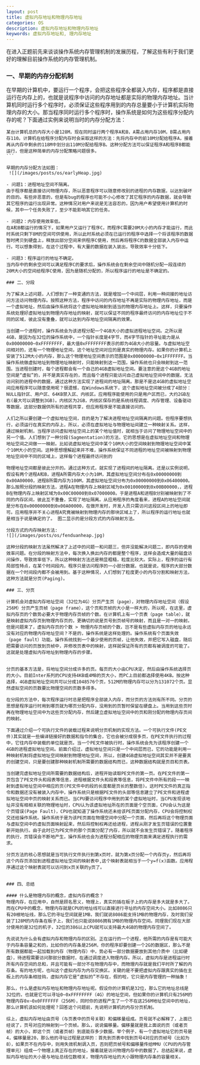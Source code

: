 ```yaml
---
layout: post
title: 虚拟内存地址和物理内存地址
categories: OS
description: 虚拟内存地址和物理内存地址
keywords: 虚拟内存地址和, 理内存地址
---
```


在进入正题前先来谈谈操作系统内存管理机制的发展历程，了解这些有利于我们更好的理解目前操作系统的内存管理机制。

### 一、早期的内存分配机制

在早期的计算机中，要运行一个程序，会把这些程序全都装入内存，程序都是直接运行在内存上的，也就是说程序中访问的内存地址都是实际的物理内存地址。当计算机同时运行多个程序时，必须保证这些程序用到的内存总量要小于计算机实际物理内存的大小。那当程序同时运行多个程序时，操作系统是如何为这些程序分配内存的呢？下面通过实例来说明当时的内存分配方法：

````
某台计算机总的内存大小是128M，现在同时运行两个程序A和B，A需占用内存10M，B需占用内存110。计算机在给程序分配内存时会采取这样的方法：先将内存中的前10M分配给程序A，接着再从内存中剩余的118M中划分出110M分配给程序B。这种分配方法可以保证程序A和程序B都能运行，但是这种简单的内存分配策略问题很多。
```

早期的内存分配方法如图：
 ![](/images/posts/os/earlyHeap.jpg)

- 问题1：进程地址空间不隔离。
由于程序都是直接访问物理内存，所以恶意程序可以随意修改别的进程的内存数据，以达到破坏的目的。有些非恶意的，但是有bug的程序也可能不小心修改了其它程序的内存数据，就会导致其它程序的运行出现异常。这种情况对用户来说是无法容忍的，因为用户希望使用计算机的时候，其中一个任务失败了，至少不能影响其它的任务。

- 问题2：内存使用效率低。
在A和B都运行的情况下，如果用户又运行了程序C，而程序C需要20M大小的内存才能运行，而此时系统只剩下8M的空间可供使用，所以此时系统必须在已运行的程序中选择一个将该程序的数据暂时拷贝到硬盘上，释放出部分空间来供程序C使用，然后再将程序C的数据全部装入内存中运行。可以想象得到，在这个过程中，有大量的数据在装入装出，导致效率十分低下。

- 问题3：程序运行的地址不确定。
当内存中的剩余空间可以满足程序C的要求后，操作系统会在剩余空间中随机分配一段连续的20M大小的空间给程序C使用，因为是随机分配的，所以程序运行的地址是不确定的。

### 二、分段

为了解决上述问题，人们想到了一种变通的方法，就是增加一个中间层，利用一种间接的地址访问方法访问物理内存。按照这种方法，程序中访问的内存地址不再是实际的物理内存地址，而是一个虚拟地址，然后由操作系统将这个虚拟地址映射到适当的物理内存地址上。这样，只要操作系统处理好虚拟地址到物理内存地址的映射，就可以保证不同的程序最终访问的内存地址位于不同的区域，彼此没有重叠，就可以达到内存地址空间隔离的效果。

当创建一个进程时，操作系统会为该进程分配一个4GB大小的虚拟进程地址空间。之所以是4GB，是因为在32位的操作系统中，一个指针长度是4字节，而4字节指针的寻址能力是从0x00000000~0xFFFFFFFF，最大值0xFFFFFFFF表示的即为4GB大小的容量。与虚拟地址空间相对的，还有一个物理地址空间，这个地址空间对应的是真实的物理内存。如果你的计算机上安装了512M大小的内存，那么这个物理地址空间表示的范围是0x00000000~0x1FFFFFFF。当操作系统做虚拟地址到物理地址映射时，只能映射到这一范围，操作系统也只会映射到这一范围。当进程创建时，每个进程都会有一个自己的4GB虚拟地址空间。要注意的是这个4GB的地址空间是“虚拟”的，并不是真实存在的，而且每个进程只能访问自己虚拟地址空间中的数据，无法访问别的进程中的数据，通过这种方法实现了进程间的地址隔离。那是不是这4GB的虚拟地址空间应用程序可以随意使用呢？很遗憾，在Windows系统下，这个虚拟地址空间被分成了4部分：NULL指针区、用户区、64KB禁入区、内核区。应用程序能使用的只是用户区而已，大约2GB左右(最大可以调整到3GB)。内核区为2GB，内核区保存的是系统线程调度、内存管理、设备驱动等数据，这部分数据供所有的进程共享，但应用程序是不能直接访问的。

人们之所以要创建一个虚拟地址空间，目的是为了解决进程地址空间隔离的问题。但程序要想执行，必须运行在真实的内存上，所以，必须在虚拟地址与物理地址间建立一种映射关系。这样，通过映射机制，当程序访问虚拟地址空间上的某个地址值时，就相当于访问了物理地址空间中的另一个值。人们想到了一种分段(Sagmentation)的方法，它的思想是在虚拟地址空间和物理地址空间之间做一一映射。比如说虚拟地址空间中某个10M大小的空间映射到物理地址空间中某个10M大小的空间。这种思想理解起来并不难，操作系统保证不同进程的地址空间被映射到物理地址空间中不同的区域上，这样每个进程最终访问到的

物理地址空间都是彼此分开的。通过这种方式，就实现了进程间的地址隔离。还是以实例说明，假设有两个进程A和B，进程A所需内存大小为10M，其虚拟地址空间分布在0x00000000到0x00A00000，进程B所需内存为100M，其虚拟地址空间分布为0x00000000到0x06400000。那么按照分段的映射方法，进程A在物理内存上映射区域为0x00100000到0x00B00000，，进程B在物理内存上映射区域为0x00C00000到0x07000000。于是进程A和进程B分别被映射到了不同的内存区间，彼此互不重叠，实现了地址隔离。从应用程序的角度看来，进程A的地址空间就是分布在0x00000000到0x00A00000，在做开发时，开发人员只需访问这段区间上的地址即可。应用程序并不关心进程A究竟被映射到物理内存的那块区域上了，所以程序的运行地址也就是相当于说是确定的了。 图二显示的是分段方式的内存映射方法。

分段方式的内存映射方法:
![](/images/posts/os/fenduanheap.jpg)

这种分段的映射方法虽然解决了上述中的问题一和问题三，但并没能解决问题二，即内存的使用效率问题。在分段的映射方法中，每次换入换出内存的都是整个程序，这样会造成大量的磁盘访问操作，导致效率低下。所以这种映射方法还是稍显粗糙，粒度比较大。实际上，程序的运行有局部性特点，在某个时间段内，程序只是访问程序的一小部分数据，也就是说，程序的大部分数据在一个时间段内都不会被用到。基于这种情况，人们想到了粒度更小的内存分割和映射方法，这种方法就是分页(Paging)。

### 三、分页

计算机会对虚拟内存地址空间（32位为4G）分页产生页（page），对物理内存地址空间（假设256M）分页产生页帧（page frame），这个页和页帧的大小是一样大的，所以呢，在这里，虚拟内存页的个数势必要大于物理内存页帧的个数。在计算机上有一个页表（page table），就是映射虚拟内存页到物理内存页的，更确切的说是页号到页帧号的映射，而且是一对一的映射。但是问题来了，虚拟内存页的个数 > 物理内存页帧的个数，岂不是有些虚拟内存页的地址永远没有对应的物理内存地址空间？不是的，操作系统是这样处理的。操作系统有个页面失效（page fault）功能。操作系统找到一个最少使用的页帧，让他失效，并把它写入磁盘，随后把需要访问的页放到页帧中，并修改页表中的映射，这样就保证所有的页都有被调度的可能了。这就是处理虚拟内存地址到物理内存的步骤。


分页的基本方法是，将地址空间分成许多的页。每页的大小由CPU决定，然后由操作系统选择页的大小。目前Inter系列的CPU支持4KB或4MB的页大小，而PC上目前都选择使用4KB。按这种选择，4GB虚拟地址空间共可以分成1048576个页，512M的物理内存可以分为131072个页。显然虚拟空间的页数要比物理空间的页数多得多。

在分段的方法中，每次程序运行时总是把程序全部装入内存，而分页的方法则有所不同。分页的思想是程序运行时用到哪页就为哪页分配内存，没用到的页暂时保留在硬盘上。当用到这些页时再在物理地址空间中为这些页分配内存，然后建立虚拟地址空间中的页和刚分配的物理内存页间的映射。

下面通过介绍一个可执行文件的装载过程来说明分页机制的实现方法。一个可执行文件(PE文件)其实就是一些编译链接好的数据和指令的集合，它也会被分成很多页，在PE文件执行的过程中，它往内存中装载的单位就是页。当一个PE文件被执行时，操作系统会先为该程序创建一个4GB的进程虚拟地址空间。前面介绍过，虚拟地址空间只是一个中间层而已，它的功能是利用一种映射机制将虚拟地址空间映射到物理地址空间，所以，创建4GB虚拟地址空间其实并不是要真的创建空间，只是要创建那种映射机制所需要的数据结构而已，这种数据结构就是页目和页表。

当创建完虚拟地址空间所需要的数据结构后，进程开始读取PE文件的第一页。在PE文件的第一页包含了PE文件头和段表等信息，进程根据文件头和段表等信息，将PE文件中所有的段一一映射到虚拟地址空间中相应的页(PE文件中的段的长度都是页长的整数倍)。这时PE文件的真正指令和数据还没有被装入内存中，操作系统只是根据PE文件的头部等信息建立了PE文件和进程虚拟地址空间中页的映射关系而已。当CPU要访问程序中用到的某个虚拟地址时，当CPU发现该地址并没有相相关联的物理地址时，CPU认为该虚拟地址所在的页面是个空页面，CPU会认为这是个页错误(Page Fault)，CPU也就知道了操作系统还未给该PE页面分配内存，CPU会将控制权交还给操作系统。操作系统于是为该PE页面在物理空间中分配一个页面，然后再将这个物理页面与虚拟空间中的虚拟页面映射起来，然后将控制权再还给进程，进程从刚才发生页错误的位置重新开始执行。由于此时已为PE文件的那个页面分配了内存，所以就不会发生页错误了。随着程序的执行，页错误会不断地产生，操作系统也会为进程分配相应的物理页面来满足进程执行的需求。

分页方法的核心思想就是当可执行文件执行到第x页时，就为第x页分配一个内存页y，然后再将这个内存页添加到进程虚拟地址空间的映射表中,这个映射表就相当于一个y=f(x)函数。应用程序通过这个映射表就可以访问到x页关联的y页了。


### 四、总结

#### 什么是物理内存的概念，虚拟内存的概念？
物理内存，在应用中，自然是顾名思义，物理上，真实的插在板子上的内存是多大就是多大了。而在CPU中的概念，物理内存就是CPU的地址线可以直接进行寻址的内存空间大小。比如8086只有20根地址线，那么它的寻址空间就是1MB，我们就说8086能支持1MB的物理内存，及时我们安装了128M的内存条在板子上，我们也只能说8086拥有1MB的物理内存空间。同理我们现在大部分使用的是32位的机子，32位的386以上CPU就可以支持最大4GB的物理内存空间了。

先说说为什么会有虚拟内存和物理内存的区别。正在运行的一个进程，他所需的内存是有可能大于内存条容量之和的，比如你的内存条是256M，你的程序却要创建一个2G的数据区，那么不是所有数据都能一起加载到内存（物理内存）中，势必有一部分数据要放到其他介质中（比如硬盘），待进程需要访问那部分数据时，在通过调度进入物理内存。所以，虚拟内存是进程运行时所有内存空间的总和，并且可能有一部分不在物理内存中，而物理内存就是我们平时所了解的内存条。有的地方呢，也叫这个虚拟内存为内存交换区。关键的是不要把虚拟内存跟真实的插在主板上的内存条相挂钩，虚拟内存它是“虚拟的”不存在，假的啦，它只是内存管理的一种抽象！

那么，什么是虚拟内存地址和物理内存地址呢。假设你的计算机是32位，那么它的地址总线是32位的，也就是它可以寻址0~0xFFFFFFFF（4G）的地址空间，但如果你的计算机只有256M的物理内存0x~0x0FFFFFFF（256M），同时你的进程产生了一个不在这256M地址空间中的地址，那么计算机该如何处理呢？回答这个问题前，先说明计算机的内存分页机制。

综上，虚拟内存地址由页号（与页表中的页号关联）和偏移量组成。页号就不必解释了，上面已经说了，页号对应的映射到一个页帧。那么，说说偏移量。偏移量就是我上面说的页（或者页帧）的大小，即这个页（或者页帧）到底能存多少数据。举个例子，有一个虚拟地址它的页号是4，偏移量是20，那么他的寻址过程是这样的：首先到页表中找到页号4对应的页帧号（比如为8），如果页不在内存中，则用失效机制调入页，否则把页帧号和偏移量传给MMU（CPU的内存管理单元）组成一个物理上真正存在的地址，接着就是访问物理内存中的数据了。总结起来说，虚拟内存地址的大小是与地址总线位数相关，物理内存地址的大小跟物理内存条的容量相关。
